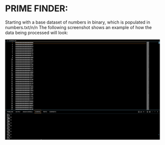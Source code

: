 # PRIME FINDER:

Starting with a base dataset of numbers in binary, which is populated in numbers.txt/n/n
The following screenshot shows an example of how the data being processed will look:

![Alt text](screenshot.png)

